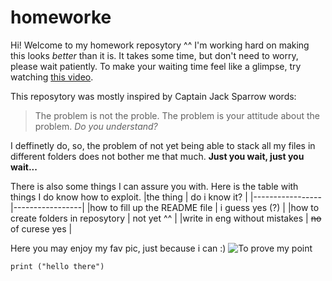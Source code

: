# homeworke
Hi! Welcome to my homework reposytory ^^
I'm working hard on making this looks *better* than it is. It takes some time, but don't need to worry, please wait patiently. To make your waiting time feel like a glimpse, try watching [this video](https://www.youtube.com/watch?v=Jvyku3Q81oc&list=PLzIbTmX5fP4zyXMwWXiBWc4jlu9e9MrrJ&index=1).

This reposytory was mostly inspired by Captain Jack Sparrow words:
> The problem is not the proble. The problem is your attitude about the problem. *Do you understand?*

I deffinetly do, so, the problem of not yet being able to stack all my files in different folders does not bother me that much. **Just you wait, just you wait...**

There is also some things I can assure you with. Here is the table with things I do know how to exploit.
|the thing        | do i know it?   |
|-----------------|-----------------|
|how to fill up the README file   | i guess yes (?) |
|how to create folders in reposytory | not yet ^^ |
|write in eng without mistakes | ~~no~~ of curese yes |

Here you may enjoy my fav pic, just because i can :)
![To prove my point](https://i.pinimg.com/originals/8d/9c/8c/8d9c8c368fbca706f1deb267f07bfee8.gif)

`print ("hello there")`



